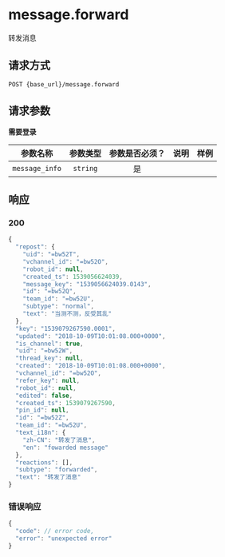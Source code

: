 # message.forward

转发消息

## 请求方式

```
POST {base_url}/message.forward
```

## 请求参数

**需要登录**

| 参数名称 | 参数类型 | 参数是否必须？ | 说明 | 样例 |
|:--------:|:--------:|:--------------:|------|------|
| `message_info` | `string` | 是 |  |  |

## 响应

### 200

```javascript
{
  "repost": {
    "uid": "=bw52T",
    "vchannel_id": "=bw52O",
    "robot_id": null,
    "created_ts": 1539056624039,
    "message_key": "1539056624039.0143",
    "id": "=bw52Q",
    "team_id": "=bw52U",
    "subtype": "normal",
    "text": "当测不测，反受其乱"
  },
  "key": "1539079267590.0001",
  "updated": "2018-10-09T10:01:08.000+0000",
  "is_channel": true,
  "uid": "=bw52W",
  "thread_key": null,
  "created": "2018-10-09T10:01:08.000+0000",
  "vchannel_id": "=bw52O",
  "refer_key": null,
  "robot_id": null,
  "edited": false,
  "created_ts": 1539079267590,
  "pin_id": null,
  "id": "=bw52Z",
  "team_id": "=bw52U",
  "text_i18n": {
    "zh-CN": "转发了消息",
    "en": "fowarded message"
  },
  "reactions": [],
  "subtype": "forwarded",
  "text": "转发了消息"
}
```
### 错误响应

```javascript
{
  "code": // error code,
  "error": "unexpected error"
}
```

<!-- generated by gen_doc.js -->

